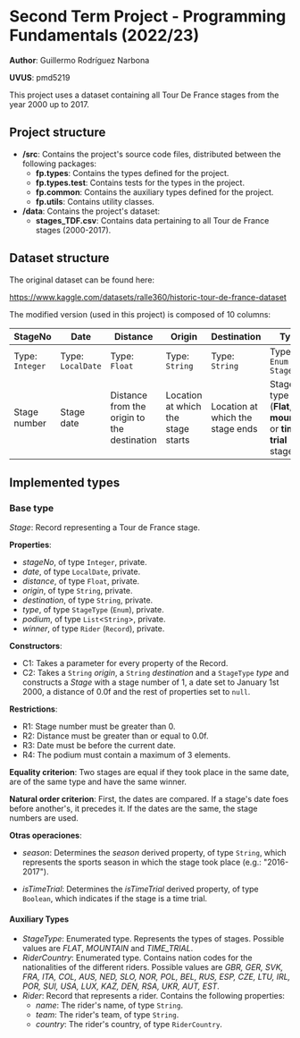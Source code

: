 # Second Term Project - Programming Fundamentals (2022/23)
**Author**: Guillermo Rodríguez Narbona

**UVUS**: pmd5219

This project uses a dataset containing all Tour De France stages from the year 2000 up to 2017.

## Project structure

* **/src**: Contains the project's source code files, distributed between the following packages:
  * **fp.types**: Contains the types defined for the project.
  * **fp.types.test**: Contains tests for the types in the project.
  * **fp.common**: Contains the auxiliary types defined for the project.
  * **fp.utils**:  Contains utility classes.
* **/data**: Contains the project's dataset:
    * **stages_TDF.csv**: Contains data pertaining to all Tour de France stages (2000-2017).
    
## Dataset structure

The original dataset can be found here:

https://www.kaggle.com/datasets/ralle360/historic-tour-de-france-dataset

The modified version (used in this project) is composed of 10 columns:


|StageNo|Date|Distance|Origin|Destination|Type|WinnerName|WinnerTeam|WinnerCountry|Podium|
|-------|----|--------|------|-----------|----|----------|----------|-------------|------|
|Type: `Integer`|Type: `LocalDate`|Type: `Float`|Type: `String`|Type: `String`|Type: `Enum StageType`|Type: `String`|Type: `String`|Type: `Enum RiderCountry`|Type: `List<String>`|
|Stage number|Stage date|Distance from the origin to the destination|Location at which the stage starts|Location at which the stage ends|Stage type (**Flat**, **mountain** or **time trial** stage)|Name of the rider who won the stage|Name of the team to which the winner belongs|Nation code for the winner's country|List containing the three riders who arrived in **1st**, **2nd** and **3rd** place|

## Implemented types


### Base type
_Stage_: Record representing a Tour de France stage.

**Properties**:

- _stageNo_, of type `Integer`, private. 
- _date_, of type `LocalDate`, private. 
- _distance_, of type `Float`, private. 
- _origin_, of type `String`, private. 
- _destination_, of type `String`, private. 
- _type_, of type `StageType` (`Enum`), private. 
- _podium_, of type `List`<`String`>, private. 
- _winner_, of type `Rider` (`Record`), private. 

**Constructors**: 

- C1: Takes a parameter for every property of the Record.
- C2: Takes a `String` _origin_, a `String` _destination_ and a `StageType` _type_ and constructs a _Stage_ with a stage number of 1, a date set to January 1st 2000, a distance of 0.0f and the rest of properties set to `null`.

**Restrictions**:
 
- R1: Stage number must be greater than 0.
- R2: Distance must be greater than or equal to 0.0f.
- R3: Date must be before the current date.
- R4: The podium must contain a maximum of 3 elements.

**Equality criterion**: Two stages are equal if they took place in the same date, are of the same type and have the same winner.

**Natural order criterion**: First, the dates are compared. If a stage's date foes before another's, it precedes it. If the dates are the same, the stage numbers are used.

**Otras operaciones**:
 
-	_season_: Determines the _season_ derived property, of type `String`, which represents the sports season in which the stage took place (e.g.: "2016-2017").

-  _isTimeTrial_: Determines the _isTimeTrial_ derived property, of type `Boolean`, which indicates if the stage is a time trial.

#### Auxiliary Types
-  _StageType_: Enumerated type. Represents the types of stages. Possible values are _FLAT_, _MOUNTAIN_ and _TIME_TRIAL_.
-  _RiderCountry_: Enumerated type. Contains nation codes for the nationalities of the different riders. Possible values are _GBR, GER, SVK, FRA, ITA, COL, AUS, NED, SLO, NOR, POL, BEL, RUS, ESP, CZE, LTU, IRL, POR, SUI, USA, LUX, KAZ, DEN, RSA, UKR, AUT, EST_.
-  _Rider_: Record that represents a rider. Contains the following properties:
    -  _name_: The rider's name, of type `String`.
    - _team_: The rider's team, of type `String`.
    - _country_: The rider's country, of type `RiderCountry`.